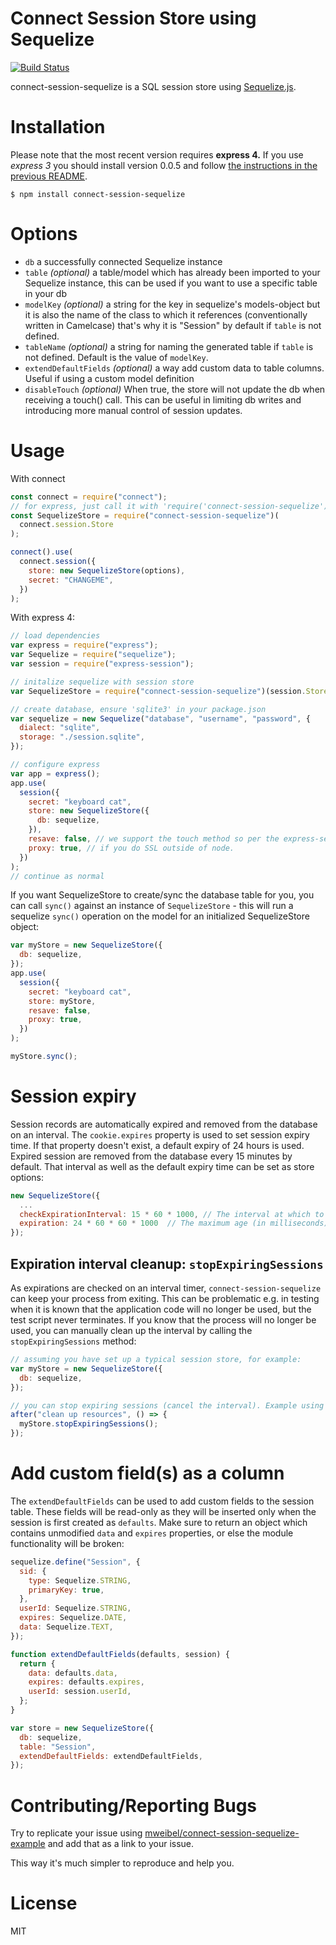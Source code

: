 # Connect Session Store using Sequelize

[![Build Status](https://travis-ci.org/mweibel/connect-session-sequelize.png)](https://travis-ci.org/mweibel/connect-session-sequelize)

connect-session-sequelize is a SQL session store using [Sequelize.js](http://sequelizejs.com).

# Installation

Please note that the most recent version requires **express 4.** If you use _express 3_ you should install version 0.0.5 and follow [the instructions in the previous README](https://github.com/mweibel/connect-session-sequelize/blob/7a446de5a7a2ebc562d288a22896d55f0fbe6e5d/README.md).

```
$ npm install connect-session-sequelize
```

# Options

- `db` a successfully connected Sequelize instance
- `table` _(optional)_ a table/model which has already been imported to your Sequelize instance, this can be used if you want to use a specific table in your db
- `modelKey` _(optional)_ a string for the key in sequelize's models-object but it is also the name of the class to which it references (conventionally written in Camelcase) that's why it is "Session" by default if `table` is not defined.
- `tableName` _(optional)_ a string for naming the generated table if `table` is not defined.
  Default is the value of `modelKey`.
- `extendDefaultFields` _(optional)_ a way add custom data to table columns. Useful if using a custom model definition
- `disableTouch` _(optional)_ When true, the store will not update the db when receiving a touch() call. This can be useful in limiting db writes and introducing more manual control of session updates.

# Usage

With connect

```javascript
const connect = require("connect");
// for express, just call it with 'require('connect-session-sequelize')(session.Store)'
const SequelizeStore = require("connect-session-sequelize")(
  connect.session.Store
);

connect().use(
  connect.session({
    store: new SequelizeStore(options),
    secret: "CHANGEME",
  })
);
```

With express 4:

```javascript
// load dependencies
var express = require("express");
var Sequelize = require("sequelize");
var session = require("express-session");

// initalize sequelize with session store
var SequelizeStore = require("connect-session-sequelize")(session.Store);

// create database, ensure 'sqlite3' in your package.json
var sequelize = new Sequelize("database", "username", "password", {
  dialect: "sqlite",
  storage: "./session.sqlite",
});

// configure express
var app = express();
app.use(
  session({
    secret: "keyboard cat",
    store: new SequelizeStore({
      db: sequelize,
    }),
    resave: false, // we support the touch method so per the express-session docs this should be set to false
    proxy: true, // if you do SSL outside of node.
  })
);
// continue as normal
```

If you want SequelizeStore to create/sync the database table for you, you can call `sync()` against an instance of `SequelizeStore` - this will run a sequelize `sync()` operation on the model for an initialized SequelizeStore object:

```javascript
var myStore = new SequelizeStore({
  db: sequelize,
});
app.use(
  session({
    secret: "keyboard cat",
    store: myStore,
    resave: false,
    proxy: true,
  })
);

myStore.sync();
```

# Session expiry

Session records are automatically expired and removed from the database on an interval. The `cookie.expires` property is used to set session expiry time. If that property doesn't exist, a default expiry of 24 hours is used. Expired session are removed from the database every 15 minutes by default. That interval as well as the default expiry time can be set as store options:

```javascript
new SequelizeStore({
  ...
  checkExpirationInterval: 15 * 60 * 1000, // The interval at which to cleanup expired sessions in milliseconds.
  expiration: 24 * 60 * 60 * 1000  // The maximum age (in milliseconds) of a valid session.
});
```

## Expiration interval cleanup: `stopExpiringSessions`

As expirations are checked on an interval timer, `connect-session-sequelize` can keep your process from exiting. This can be problematic e.g. in testing when it is known that the application code will no longer be used, but the test script never terminates. If you know that the process will no longer be used, you can manually clean up the interval by calling the `stopExpiringSessions` method:

```js
// assuming you have set up a typical session store, for example:
var myStore = new SequelizeStore({
  db: sequelize,
});

// you can stop expiring sessions (cancel the interval). Example using Mocha:
after("clean up resources", () => {
  myStore.stopExpiringSessions();
});
```

# Add custom field(s) as a column

The `extendDefaultFields` can be used to add custom fields to the session table. These fields will be read-only as they will be inserted only when the session is first created as `defaults`. Make sure to return an object which contains unmodified `data` and `expires` properties, or else the module functionality will be broken:

```javascript
sequelize.define("Session", {
  sid: {
    type: Sequelize.STRING,
    primaryKey: true,
  },
  userId: Sequelize.STRING,
  expires: Sequelize.DATE,
  data: Sequelize.TEXT,
});

function extendDefaultFields(defaults, session) {
  return {
    data: defaults.data,
    expires: defaults.expires,
    userId: session.userId,
  };
}

var store = new SequelizeStore({
  db: sequelize,
  table: "Session",
  extendDefaultFields: extendDefaultFields,
});
```

# Contributing/Reporting Bugs

Try to replicate your issue using [mweibel/connect-session-sequelize-example](https://github.com/mweibel/connect-session-sequelize-example/) and add that as a link to your issue.

This way it's much simpler to reproduce and help you.

# License

MIT

